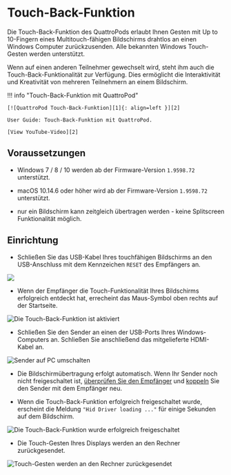# Touch-Back-Funktion

Die Touch-Back-Funktion des QuattroPods erlaubt Ihnen Gesten mit Up to 10-Fingern eines Multitouch-fähigen Bildschirms drahtlos an einen Windows Computer zurückzusenden. Alle bekannten Windows Touch-Gesten werden unterstützt.

Wenn auf einen anderen Teilnehmer gewechselt wird, steht ihm auch die Touch-Back-Funktionalität zur Verfügung. Dies ermöglicht die Interaktivität und Kreativität von mehreren Teilnehmern an einem Bildschirm.

!!! info "Touch-Back-Funktion mit QuattroPod"

    [![QuattroPod Touch-Back-Funktion][1]{: align=left }][2]
	
	User Guide: Touch-Back-Funktion mit QuattroPod.
	
	[View YouTube-Video][2]

  [1]: /assets/img/thumbnail.video.touch.png
  [2]: https://youtu.be/Qky7XQR1rrE
  
## Voraussetzungen

* Windows 7 / 8 / 10 werden ab der Firmware-Version `1.9598.72` unterstützt.

* macOS 10.14.6 oder höher wird ab der Firmware-Version `1.9598.72` unterstützt.

* nur ein Bildschirm kann zeitgleich übertragen werden - keine Splitscreen Funktionalität möglich.

## Einrichtung

* Schließen Sie das USB-Kabel Ihres touchfähigen Bildschirms an den USB-Anschluss mit dem Kennzeichen `RESET` des Empfängers an.

![](/assets/img/RX_Touch-USB-cable_lite.png)

* Wenn der Empfänger die Touch-Funktionalität Ihres Bildschirms erfolgreich entdeckt hat, errecheint das Maus-Symbol oben rechts auf der Startseite.

![Die Touch-Back-Funktion ist aktiviert](/assets/img/quattropod.touch.icon.lite.png)

* Schließen Sie den Sender an einen der USB-Ports Ihres Windows-Computers an. Schließen Sie anschließend das mitgelieferte HDMI-Kabel an.

![Sender auf PC umschalten](/assets/img/Pairing1.jpg)

* Die Bildschirmübertragung erfolgt automatisch. Wenn Ihr Sender noch nicht freigeschaltet ist, [überprüfen Sie den Empfänger](quickstart.md#setup) und [koppeln](pairing.md) Sie den Sender mit dem Empfänger neu.

* Wenn die Touch-Back-Funktion erfolgreich freigeschaltet wurde, erscheint die Meldung `"Hid Driver loading ..."` für einige Sekunden auf dem Bildschirm.

![Die Touch-Back-Funktion wurde erfolgreich freigeschaltet](/assets/img/Hid_Driver_loading.jpg)

* Die Touch-Gesten Ihres Displays werden an den Rechner zurückgesendet.

![Touch-Gesten werden an den Rechner zurückgesendet](/assets/img/QuattroPod_TouchBack_using.png)
